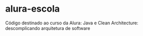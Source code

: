# alura-escola
Código destinado ao curso da Alura: Java e Clean Architecture: descomplicando arquitetura de software
